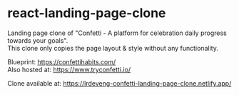 # react-landing-page-clone
Landing page clone of "Confetti - A platform for celebration daily progress towards your goals".
<br>
This clone only copies the page layout & style without any functionality.

Blueprint: https://confettihabits.com/
<br>
Also hosted at: https://www.tryconfetti.io/

Clone available at: https://lrdeveng-confetti-landing-page-clone.netlify.app/
